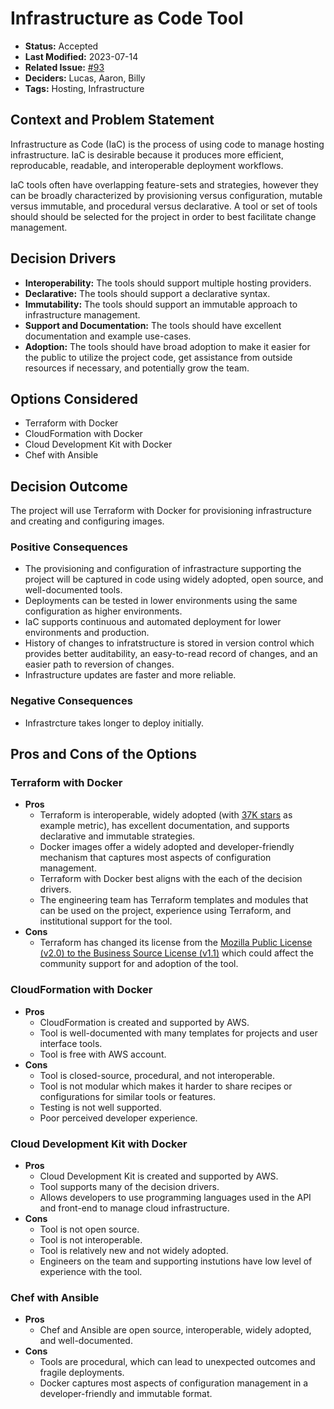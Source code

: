 # Infrastructure as Code Tool

* **Status:** Accepted
* **Last Modified:** 2023-07-14
* **Related Issue:** [#93](https://github.com/HHS/grants-api/issues/93)
* **Deciders:** Lucas, Aaron, Billy
* **Tags:** Hosting, Infrastructure

## Context and Problem Statement

Infrastructure as Code (IaC) is the process of using code to manage hosting infrastructure. IaC is desirable because it produces more efficient, reproducable, readable, and interoperable deployment workflows.

IaC tools often have overlapping feature-sets and strategies, however they can be broadly characterized by provisioning versus configuration, mutable versus immutable, and procedural versus declarative. A tool or set of tools should should be selected for the project in order to best facilitate change management.

## Decision Drivers

* **Interoperability:** The tools should support multiple hosting providers.
* **Declarative:** The tools should support a declarative syntax.
* **Immutability:** The tools should support an immutable approach to infrastructure management.
* **Support and Documentation:** The tools should have excellent documentation and example use-cases.
* **Adoption:** The tools should have broad adoption to make it easier for the public to utilize the project code, get assistance from outside resources if necessary, and potentially grow the team.

## Options Considered

* Terraform with Docker
* CloudFormation with Docker
* Cloud Development Kit with Docker
* Chef with Ansible

## Decision Outcome

The project will use Terraform with Docker for provisioning infrastructure and creating and configuring images.

### Positive Consequences

* The provisioning and configuration of infrastracture supporting the project will be captured in code using widely adopted, open source, and well-documented tools.
* Deployments can be tested in lower environments using the same configuration as higher environments.
* IaC supports continuous and automated deployment for lower environments and production.
* History of changes to infratstructure is stored in version control which provides better auditability, an easy-to-read record of changes, and an easier path to reversion of changes.
* Infrastructure updates are faster and more reliable.

### Negative Consequences

* Infrastrcture takes longer to deploy initially.

## Pros and Cons of the Options

### Terraform with Docker

* **Pros**
  * Terraform is interoperable, widely adopted (with [37K stars](https://github.com/hashicorp/terraform/stargazers) as example metric), has excellent documentation, and supports declarative and immutable strategies.
  * Docker images offer a widely adopted and developer-friendly mechanism that captures most aspects of configuration management.
  * Terraform with Docker best aligns with the each of the decision drivers.
  * The engineering team has Terraform templates and modules that can be used on the project, experience using Terraform, and institutional support for the tool.
* **Cons**
  * Terraform has changed its license from the [Mozilla Public License (v2.0) to the Business Source License (v1.1)](https://github.com/hashicorp/terraform/commit/b145fbcaadf0fa7d0e7040eac641d9aef2a26433) which could affect the community support for and adoption of the tool.

### CloudFormation with Docker

* **Pros**
  * CloudFormation is created and supported by AWS.
  * Tool is well-documented with many templates for projects and user interface tools.
  * Tool is free with AWS account.
* **Cons**
  * Tool is closed-source, procedural, and not interoperable.
  * Tool is not modular which makes it harder to share recipes or configurations for similar tools or features.
  * Testing is not well supported.
  * Poor perceived developer experience.

### Cloud Development Kit with Docker

* **Pros**
  * Cloud Development Kit is created and supported by AWS.
  * Tool supports many of the decision drivers.
  * Allows developers to use programming languages used in the API and front-end to manage cloud infrastructure.
* **Cons**
  * Tool is not open source.
  * Tool is not interoperable.
  * Tool is relatively new and not widely adopted.
  * Engineers on the team and supporting instutions have low level of experience with the tool.

### Chef with Ansible

* **Pros**
  * Chef and Ansible are open source, interoperable, widely adopted, and well-documented.
* **Cons**
  * Tools are procedural, which can lead to unexpected outcomes and fragile deployments.
  * Docker captures most aspects of configuration management in a developer-friendly and immutable format.
